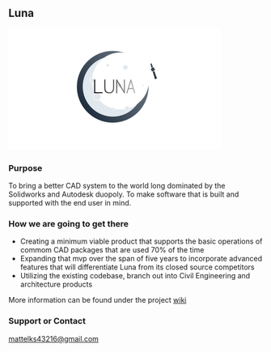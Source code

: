 ## Luna

![Logo](logo.png)

### Purpose

To bring a better CAD system to the world long dominated by the Solidworks and Autodesk duopoly. To make software that is built and supported with the end user in mind.

### How we are going to get there

- Creating a minimum viable product that supports the basic operations of commom CAD packages that are used 70% of the time
- Expanding that mvp over the span of five years to incorporate advanced features that will differentiate Luna from its closed source competitors
- Utilizing the existing codebase, branch out into Civil Engineering and architecture products

More information can be found under the project [wiki](www.githuub.com/mattie20/luna/wiki)



### Support or Contact

mattelks43216@gmail.com
